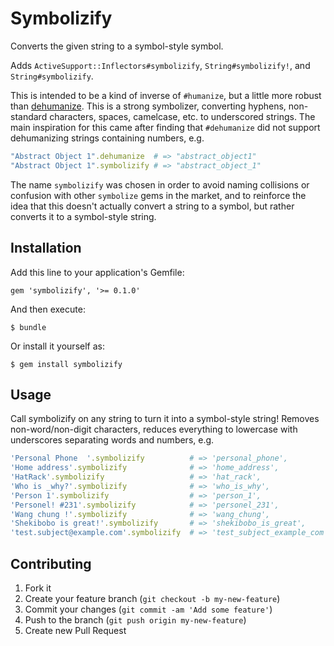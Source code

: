 # Symbolizify

Converts the given string to a symbol-style symbol.

Adds `ActiveSupport::Inflectors#symbolizify`, `String#symbolizify!`, and `String#symbolizify`.

This is intended to be a kind of inverse of `#humanize`, but a little more robust than [dehumanize](https://github.com/AndyObtiva/dehumanize). This is a strong symbolizer, converting hyphens, non-standard characters, spaces, camelcase, etc. to underscored strings. The main inspiration for this came after finding that `#dehumanize` did not support dehumanizing strings containing numbers, e.g.

```ruby
"Abstract Object 1".dehumanize  # => "abstract_object1"
"Abstract Object 1".symbolizify # => "abstract_object_1"
```

The name `symbolizify` was chosen in order to avoid naming collisions or confusion with other `symbolize` gems in the market, and to reinforce the idea that this doesn't actually convert a string to a symbol, but rather converts it to a symbol-style string.

## Installation

Add this line to your application's Gemfile:

    gem 'symbolizify', '>= 0.1.0'

And then execute:

    $ bundle

Or install it yourself as:

    $ gem install symbolizify

## Usage

Call symbolizify on any string to turn it into a symbol-style string! Removes non-word/non-digit characters, reduces everything to lowercase with underscores separating words and numbers, e.g.

```ruby
'Personal Phone  '.symbolizify          # => 'personal_phone',
'Home address'.symbolizify              # => 'home_address',
'HatRack'.symbolizify                   # => 'hat_rack',
'Who is _why?'.symbolizify              # => 'who_is_why',
'Person 1'.symbolizify                  # => 'person_1',
'Personel! #231'.symbolizify            # => 'personel_231',
'Wang chung !'.symbolizify              # => 'wang_chung',
'Shekibobo is great!'.symbolizify       # => 'shekibobo_is_great',
'test.subject@example.com'.symbolizify  # => 'test_subject_example_com'
```

## Contributing

1. Fork it
2. Create your feature branch (`git checkout -b my-new-feature`)
3. Commit your changes (`git commit -am 'Add some feature'`)
4. Push to the branch (`git push origin my-new-feature`)
5. Create new Pull Request
